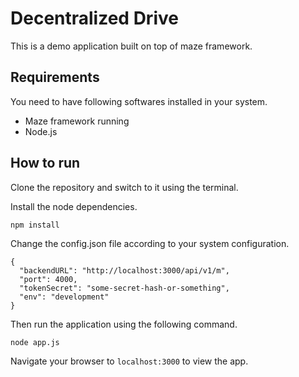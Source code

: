 # Decentralized Drive

This is a demo application built on top of maze framework.

## Requirements

You need to have following softwares installed in your system.

- Maze framework running
- Node.js

## How to run

Clone the repository and switch to it using the terminal.

Install the node dependencies.

```
npm install
```

Change the config.json file according to your system configuration.

```
{
  "backendURL": "http://localhost:3000/api/v1/m",
  "port": 4000,
  "tokenSecret": "some-secret-hash-or-something",
  "env": "development"
}
```

Then run the application using the following command.

```
node app.js
```

Navigate your browser to `localhost:3000` to view the app.
